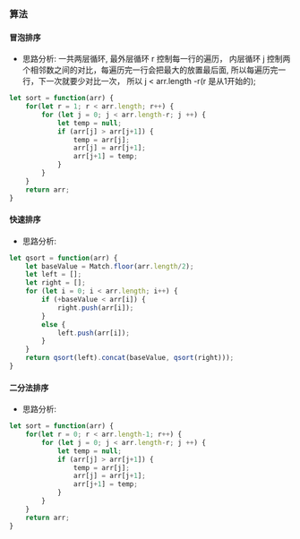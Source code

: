 ### 算法
#### 冒泡排序
- 思路分析: 一共两层循环, 最外层循环 r 控制每一行的遍历， 内层循环 j 控制两个相邻数之间的对比，每遍历完一行会把最大的放置最后面,
所以每遍历完一行，下一次就要少对比一次， 所以 j < arr.length -r(r 是从1开始的);

```javascript
let sort = function(arr) {
    for(let r = 1; r < arr.length; r++) {
        for (let j = 0; j < arr.length-r; j ++) {
            let temp = null;
            if (arr[j] > arr[j+1]) {
                temp = arr[j];
                arr[j] = arr[j+1];
                arr[j+1] = temp;
            }
        }
    }
    return arr;
}
```
#### 快速排序
- 思路分析:
```javascript
let qsort = function(arr) {
    let baseValue = Match.floor(arr.length/2);
    let left = [];
    let right = [];
    for (let i = 0; i < arr.length; i++) {
        if (+baseValue < arr[i]) {
            right.push(arr[i]);
        }
        else {
            left.push(arr[i]);
        }
    }
    return qsort(left).concat(baseValue, qsort(right)));
}
```
#### 二分法排序
- 思路分析:
```javascript
let sort = function(arr) {
    for(let r = 0; r < arr.length-1; r++) {
        for (let j = 0; j < arr.length-r; j ++) {
            let temp = null;
            if (arr[j] > arr[j+1]) {
                temp = arr[j];
                arr[j] = arr[j+1];
                arr[j+1] = temp;
            }
        }
    }
    return arr;
}
```


